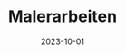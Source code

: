 ---
title: 'Malerarbeiten'
description: 'Bringen Sie frische Farbe in Ihr Zuhause! Unsere Malerexperten verschönern Ihre Wände und Decken mit einer professionellen Ausführung.'
date: 2023-10-01
serviceImg: 'repair03.jpg'
weight: 30
---